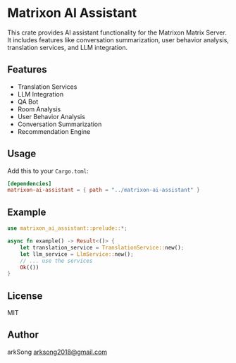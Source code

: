 # Matrixon AI Assistant

This crate provides AI assistant functionality for the Matrixon Matrix Server. It includes features like conversation summarization, user behavior analysis, translation services, and LLM integration.

## Features

- Translation Services
- LLM Integration
- QA Bot
- Room Analysis
- User Behavior Analysis
- Conversation Summarization
- Recommendation Engine

## Usage

Add this to your `Cargo.toml`:

```toml
[dependencies]
matrixon-ai-assistant = { path = "../matrixon-ai-assistant" }
```

## Example

```rust
use matrixon_ai_assistant::prelude::*;

async fn example() -> Result<()> {
    let translation_service = TranslationService::new();
    let llm_service = LlmService::new();
    // ... use the services
    Ok(())
}
```

## License

MIT

## Author

arkSong <arksong2018@gmail.com> 

